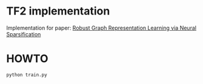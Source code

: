 # TF2 implementation
 
Implementation for paper: [Robust Graph Representation Learning via Neural Sparsification](http://proceedings.mlr.press/v119/zheng20d/zheng20d.pdf)

# HOWTO
```
python train.py
```

